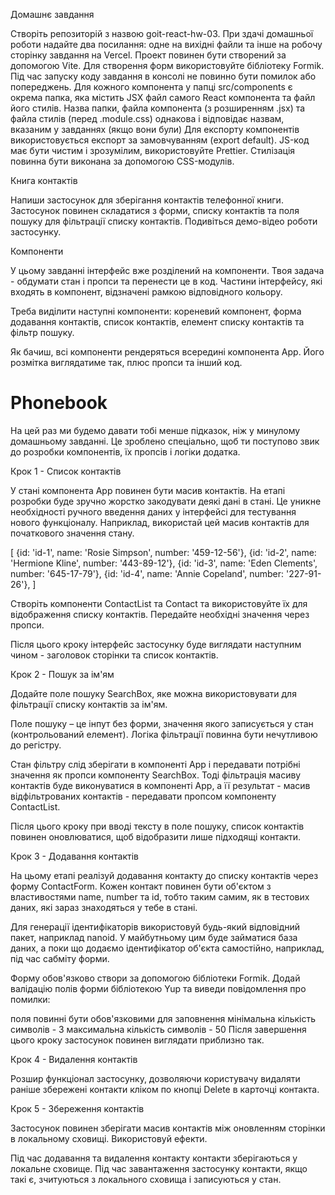 Домашнє завдання

Створіть репозиторій з назвою goit-react-hw-03. При здачі домашньої роботи
надайте два посилання: одне на вихідні файли та інше на робочу сторінку завдання
на Vercel. Проект повинен бути створений за допомогою Vite. Для створення форм
використовуйте бібліотеку Formik. Під час запуску коду завдання в консолі не
повинно бути помилок або попереджень. Для кожного компонента у папці
src/components є окрема папка, яка містить JSX файл самого React компонента та
файл його стилів. Назва папки, файла компонента (з розширенням .jsx) та файла
стилів (перед .module.css) однакова і відповідає назвам, вказаним у завданнях
(якщо вони були) Для експорту компонентів використовується експорт за
замовчуванням (export default). JS-код має бути чистим і зрозумілим,
використовуйте Prettier. Стилізація повинна бути виконана за допомогою
CSS-модулів.

Книга контактів

Напиши застосунок для зберігання контактів телефонної книги. Застосунок повинен
складатися з форми, списку контактів та поля пошуку для фільтрації списку
контактів. Подивіться демо-відео роботи застосунку.

Компоненти

У цьому завданні інтерфейс вже розділений на компоненти. Твоя задача - обдумати
стан і пропси та перенести це в код. Частини інтерфейсу, які входять в
компонент, відзначені рамкою відповідного кольору.

Треба виділити наступні компоненти: кореневий компонент, форма додавання
контактів, список контактів, елемент списку контактів та фільтр пошуку.

Як бачиш, всі компоненти рендеряться всередині компонента App. Його розмітка
виглядатиме так, плюс пропси та інший код.

<div>
  <h1>Phonebook</h1>
  <ContactForm />
  <SearchBox />
  <ContactList />
</div>

На цей раз ми будемо давати тобі менше підказок, ніж у минулому домашньому
завданні. Це зроблено спеціально, щоб ти поступово звик до розробки компонентів,
їх пропсів і логіки додатка.

Крок 1 - Список контактів

У стані компонента App повинен бути масив контактів. На етапі розробки буде
зручно жорстко закодувати деякі дані в стані. Це уникне необхідності ручного
введення даних у інтерфейсі для тестування нового функціоналу. Наприклад,
використай цей масив контактів для початкового значення стану.

[ {id: 'id-1', name: 'Rosie Simpson', number: '459-12-56'}, {id: 'id-2', name:
'Hermione Kline', number: '443-89-12'}, {id: 'id-3', name: 'Eden Clements',
number: '645-17-79'}, {id: 'id-4', name: 'Annie Copeland', number: '227-91-26'},
]

Створіть компоненти ContactList та Contact та використовуйте їх для відображення
списку контактів. Передайте необхідні значення через пропси.

Після цього кроку інтерфейс застосунку буде виглядати наступним чином -
заголовок сторінки та список контактів.

Крок 2 - Пошук за ім'ям

Додайте поле пошуку SearchBox, яке можна використовувати для фільтрації списку
контактів за ім'ям.

Поле пошуку – це інпут без форми, значення якого записується у стан
(контрольований елемент). Логіка фільтрації повинна бути нечутливою до регістру.

Стан фільтру слід зберігати в компоненті App і передавати потрібні значення як
пропси компоненту SearchBox. Тоді фільтрація масиву контактів буде виконуватися
в компоненті App, а її результат - масив відфільтрованих контактів - передавати
пропсом компоненту ContactList.

Після цього кроку при вводі тексту в поле пошуку, список контактів повинен
оновлюватися, щоб відобразити лише підходящі контакти.

Крок 3 - Додавання контактів

На цьому етапі реалізуй додавання контакту до списку контактів через форму
ContactForm. Кожен контакт повинен бути об'єктом з властивостями name, number та
id, тобто таким самим, як в тестових даних, які зараз знаходяться у тебе в
стані.

Для генерації ідентифікаторів використовуй будь-який відповідний пакет,
наприклад nanoid. У майбутньому цим буде займатися база даних, а поки що додаємо
ідентифікатор об'єкта самостійно, наприклад, під час сабміту форми.

Форму обов'язково створи за допомогою бібліотеки Formik. Додай валідацію полів
форми бібліотекою Yup та виведи повідомлення про помилки:

поля повинні бути обов'язковими для заповнення мінімальна кількість символів - 3
максимальна кількість символів - 50 Після завершення цього кроку застосунок
повинен виглядати приблизно так.

Крок 4 - Видалення контактів

Розшир функціонал застосунку, дозволяючи користувачу видаляти раніше збережені
контакти кліком по кнопці Delete в карточці контакта.

Крок 5 - Збереження контактів

Застосунок повинен зберігати масив контактів між оновленням сторінки в
локальному сховищі. Використовуй ефекти.

Під час додавання та видалення контакту контакти зберігаються у локальне
сховище. Під час завантаження застосунку контакти, якщо такі є, зчитуються з
локального сховища і записуються у стан.
